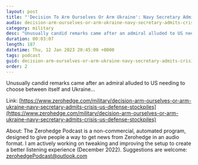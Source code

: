 ```yaml
---
layout: post
title: "'Decision To Arm Ourselves Or Arm Ukraine': Navy Secretary Admits Crisis In US Defense Stockpiles"
audio: decision-arm-ourselves-or-arm-ukraine-navy-secretary-admits-crisis-us-defense-stockpiles-0
category: military
desc: "Unusually candid remarks came after an admiral alluded to US needing to choose between itself and Ukraine..."
duration: 00:03:07
length: 187
datetime: Thu, 12 Jan 2023 20:45:00 +0000
tags: podcast
guid: decision-arm-ourselves-or-arm-ukraine-navy-secretary-admits-crisis-us-defense-stockpiles-0
order: 2
---
```

Unusually candid remarks came after an admiral alluded to US needing to choose between itself and Ukraine...

Link: [https://www.zerohedge.com/military/decision-arm-ourselves-or-arm-ukraine-navy-secretary-admits-crisis-us-defense-stockpiles](https://www.zerohedge.com/military/decision-arm-ourselves-or-arm-ukraine-navy-secretary-admits-crisis-us-defense-stockpiles)

About: The Zerohedge Podcast is a non-commercial, automated program, designed to give people a way to get news from Zerohedge in an audio format.  I am actively working on tweaking and improving the setup to create a better listening experience (December 2022).  Suggestions are welcome: [zerohedgePodcast@outlook.com](mailto:zerohedgePodcast@outlook.com)